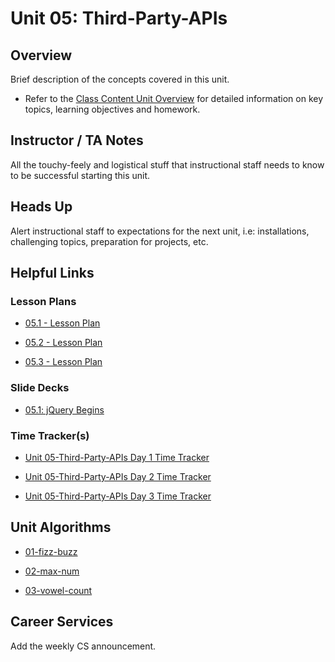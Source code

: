 # Unit 05: Third-Party-APIs

## Overview

Brief description of the concepts covered in this unit.

  * Refer to the [Class Content Unit Overview](../../../01-Class-Content/05-Third-Party-APIs/README.md) for detailed information on key topics, learning objectives and homework.

## Instructor / TA Notes

All the touchy-feely and logistical stuff that instructional staff needs to know to be successful starting this unit.

## Heads Up

Alert instructional staff to expectations for the next unit, i.e: installations, challenging topics, preparation for projects, etc.

## Helpful Links

### Lesson Plans

  * [05.1 - Lesson Plan](01-Day_JS-jQuery-Review/05.1-LESSON-PLAN.md)

  * [05.2 - Lesson Plan](02-Day_Review-Contd/05.2-LESSON-PLAN.md)

  * [05.3 - Lesson Plan](03-Day_Interview-Prep/05.3-LESSON-PLAN.md)

### Slide Decks

  * [05.1: jQuery Begins](https://docs.google.com/presentation/d/1rb9HSOoezZzelSK7HQk-6tVKDBU8VBX3jQGuQpd04CQ/edit?usp=sharing)

### Time Tracker(s)

  * [Unit 05-Third-Party-APIs Day 1 Time Tracker](trackerlink)

  * [Unit 05-Third-Party-APIs Day 2 Time Tracker](trackerlink)

  * [Unit 05-Third-Party-APIs Day 3 Time Tracker](trackerlink)

## Unit Algorithms

  * [01-fizz-buzz](../../../01-Class-Content/05-Third-Party-APIs/03-Algorithms/01-fizz-buzz)

  * [02-max-num](../../../01-Class-Content/05-Third-Party-APIs/03-Algorithms/02-max-num)

  * [03-vowel-count](../../../01-Class-Content/05-Third-Party-APIs/03-Algorithms/03-vowel-count)

## Career Services

Add the weekly CS announcement.